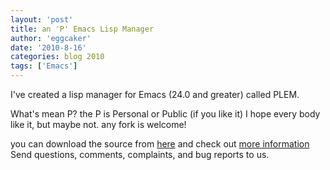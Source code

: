 ```yaml
---
layout: 'post'
title: an 'P' Emacs Lisp Manager
author: 'eggcaker'
date: '2010-8-16'
categories: blog 2010
tags: ['Emacs']
---
```


I've created a lisp manager for Emacs (24.0 and greater) called PLEM.

What's mean P? the P is Personal or Public (if you like it) I hope every body
like it, but maybe not. any fork is welcome!

you can download the source from
[here](http://github.com/eggcaker/pelm/tarball/master) and check out [more
information](http://caker.me/pelm) Send questions, comments, complaints, and
bug reports to us.



